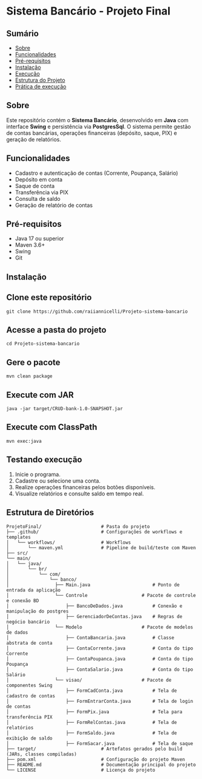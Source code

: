 # Sistema Bancário - Projeto Final

## Sumário
* [Sobre](#sobre)
* [Funcionalidades](#funcionalidades)
* [Pré-requisitos](#pré-requisitos)
* [Instalação](#instalação)
* [Execução](#execução)
* [Estrutura do Projeto](#estrutura-do-projeto)
* [Prática de execução](#uso)

## Sobre
Este repositório contém o **Sistema Bancário**, desenvolvido em **Java** com interface **Swing** e persistência via **PostgresSql**. O sistema permite gestão de contas bancárias, operações financeiras (depósito, saque, PIX) e geração de relatórios.

## Funcionalidades
* Cadastro e autenticação de contas (Corrente, Poupança, Salário)
* Depósito em conta
* Saque de conta
* Transferência via PIX
* Consulta de saldo
* Geração de relatório de contas

## Pré-requisitos
* Java 17 ou superior
* Maven 3.6+
* Swing
* Git

## Instalação
## Clone este repositório
```
git clone https://github.com/raiiannicelli/Projeto-sistema-bancario
```
## Acesse a pasta do projeto
```
cd Projeto-sistema-bancario
```
## Gere o pacote
```
mvn clean package
```
## Execute com JAR 
```
java -jar target/CRUD-bank-1.0-SNAPSHOT.jar
```
## Execute com ClassPath
```
mvn exec:java
```

## Testando execução
1. Inicie o programa.
2. Cadastre ou selecione uma conta.
3. Realize operações financeiras pelos botões disponíveis.
4. Visualize relatórios e consulte saldo em tempo real.

## Estrutura de Diretórios
```
ProjetoFinal/                      # Pasta do projeto
├── .github/                       # Configurações de workflows e templates
│   └── workflows/                 # Workflows 
│       └── maven.yml              # Pipeline de build/teste com Maven
├── src/
└── main/
│   └── java/
│       └── br/
│           └── com/
│               └── banco/
│                 ├── Main.java                       # Ponto de entrada da aplicação
│                 └── Controle                    # Pacote de controle e conexão BD  
│                     ├── BancoDeDados.java           # Conexão e manipulação do postgres
│                     ├── GerenciadorDeContas.java    # Regras de negócio bancário
│                 └── Modelo                      # Pacote de modelos de dados
│                     ├── ContaBancaria.java          # Classe abstrata de conta
│                     ├── ContaCorrente.java          # Conta do tipo Corrente
│                     ├── ContaPoupanca.java          # Conta do tipo Poupança
│                     ├── ContaSalario.java           # Conta do tipo Salário
│                 └── visao/                      # Pacote de componentes Swing
│                     ├── FormCadConta.java           # Tela de cadastro de contas
│                     ├── FormEntrarConta.java        # Tela de login de contas
│                     ├── FormPix.java                # Tela para transferência PIX
│                     ├── FormRelContas.java          # Tela de relatórios
│                     ├── FormSaldo.java              # Tela de exibição de saldo
│                     ├── FormSacar.java              # Tela de saque
├── target/                        # Artefatos gerados pelo build (JARs, classes compiladas)
├── pom.xml                        # Configuração do projeto Maven
├── README.md                      # Documentação principal do projeto
└── LICENSE                        # Licença do projeto
```
